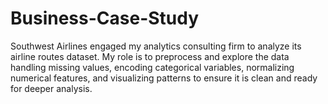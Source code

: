 # Business-Case-Study
Southwest Airlines engaged my analytics consulting firm to analyze its airline routes dataset. My role is to preprocess and explore the data handling missing values, encoding categorical variables, normalizing numerical features, and visualizing patterns to ensure it is clean and ready for deeper analysis.
